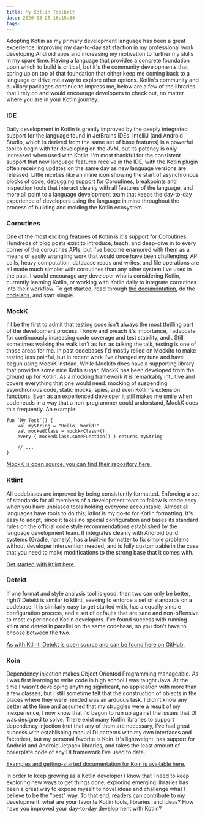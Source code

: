 ```yaml
---
title: My Kotlin Toolbelt
date: 2020-03-28 16:15:34
tags:
---
```


Adopting Kotlin as my primary development language has been a great experience, improving my day-to-day satisfaction in my professional work developing Android apps and increasing my motivation to further my skills in my spare time. Having a language that provides a concrete foundation upon which to build is critical, but it's the community developments that spring up on top of that foundation that either keep me coming back to a language or drive me away to explore other options. Kotlin's community and auxiliary packages continue to impress me, below are a few of the libraries that I rely on and would encourage developers to check out, no matter where you are in your Kotlin journey.

### IDE

Daily development in Kotlin is greatly improved by the deeply integrated support for the language found in JetBrains IDEs. IntelliJ (and Android Studio, which is derived from the same set of base features) is a powerful tool to begin with for developing on the JVM, but its potency is only increased when used with Kotlin. I'm most thankful for the consistent support that new language features receive in the IDE, with the Kotlin plugin often receiving updates on the same day as new language versions are released. Little niceties like an inline icon showing the start of asynchronous blocks of code, debugging support for Coroutines, breakpoints and inspection tools that interact cleanly with all features of the language, and more all point to a language development team that keeps the day-to-day experience of developers using the language in mind throughout the process of building and molding the Kotlin ecosystem.

### Coroutines

One of the most exciting features of Kotlin is it's support for Coroutines. Hundreds of blog posts exist to introduce, teach, and deep-dive in to every corner of the coroutines APIs, but I've become enamored with them as a means of easily wrangling work that would once have been challenging. API calls, heavy computation, database reads and writes, and file operations are all made much simpler with coroutines than any other system I've used in the past. I would encourage any developer who is considering Kotlin, currently learning Kotlin, or working with Kotlin daily to integrate coroutines into their workflow. To get started, read through [the documentation](https://kotlinlang.org/docs/reference/coroutines/coroutines-guide.html), do the [codelabs](https://codelabs.developers.google.com/codelabs/kotlin-coroutines/#0), and start simple.

### MockK

I'll be the first to admit that testing code isn't always the most thrilling part of the development process. I know and preach it's importance, I advocate for continuously increasing code coverage and test stability, and . Still, sometimes walking the walk isn't as fun as talking the talk, testing is one of those areas for me. In past codebases I'd mostly relied on Mockito to make testing less painful, but in recent work I've changed my tune and have begun using MockK instead. While Mockito does have a supporting library that provides some nice Kotlin sugar, MockK has been developed from the ground up for Kotlin. As a mocking framework it is remarkably intuitive and covers everything that one would need: mocking of suspending asynchronous code, static mocks, spies, and even Kotlin's extension functions. Even as an experienced developer it still makes me smile when code reads in a way that a non-programmer could understand, MockK does this frequently. An example:

```
fun `My Test`() {
	val myString = "Hello, World!"
	val mockedClass = mockk<Class>()
	every { mockedClass.someFunction() } returns myString

	// ...
}
```

[MockK is open source, you can find their repository here.](https://github.com/mockk/mockk)

### Ktlint

All codebases are improved by being consistently formatted. Enforcing a set of standards for all members of a development team to follow is made easy when you have unbiased tools holding everyone accountable. Almost all languages have tools to do this; ktlint is my go-to for Kotlin formatting. It's easy to adopt, since it takes no special configuration and bases its standard rules on the official code style recommendations established by the language development team. It integrates cleanly with Android build systems (Gradle, namely), has a built-in formatter to fix simple problems without developer intervention needed, and is fully customizable in the case that you need to make modifications to the strong base that it comes with.

[Get started with Ktlint here.](https://github.com/pinterest/ktlint)

### Detekt

If one format and style analysis tool is good, then two can only be better, right? Detekt is similar to ktlint, seeking to enforce a set of standards on a codebase. It is similarly easy to get started with, has a equally simple configuration process, and a set of defaults that are sane and non-offensive to most experienced Kotlin developers. I've found success with running ktlint and detekt in parallel on the same codebase, so you don't have to choose between the two.

[As with Ktlint, Detekt is open source and can be found here on GitHub.](https://github.com/arturbosch/detekt)

### Koin

Dependency injection makes Object Oriented Programming manageable. As I was first learning to write code in high school I was taught Java. At the time I wasn't developing anything significant, no application with more than a few classes, but I still sometime felt that the construction of objects in the places where they were needed was an arduous task. I didn't know any better at the time and assumed that my struggles were a result of my inexperience, I now know that I'd begun to run up against the issues that DI was designed to solve. There exist many Kotlin libraries to support dependency injection (not that any of them are necessary, I've had great success with establishing manual DI patterns with my own interfaces and factories), but my personal favorite is Koin. It's lightweight, has support for Android and Android Jetpack libraries, and takes the least amount of boilerplate code of any DI framework I've used to date.

[Examples and getting-started documentation for Koin is available here.](https://insert-koin.io/)

In order to keep growing as a Kotlin developer I know that I need to keep exploring new ways to get things done, exploring emerging libraries has been a great way to expose myself to novel ideas and challenge what I believe to be the "best" way. To that end, readers can contribute to my development: what are your favorite Kotlin tools, libraries, and ideas? How have you improved your day-to-day development with Kotlin?
